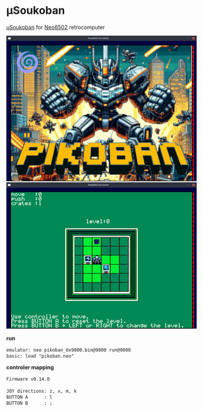# µSoukoban
[µSoukoban](https://www.onlinespiele-sammlung.de/sokoban/sokobangames/robsy/) for [Neo6502](https://www.neo6502.com/) retrocomputer

![](gfx/emulator_title.png)
![](gfx/emulator_ingame.png)

__run__
```
emulator: neo pikoban_0x9000.bin@9000 run@9000
basic: load "pikoban.neo"
```
__controler mapping__
```
Firmware v0.14.0

JOY directions: z, x, m, k
BUTTON A      : l
BUTTON B      : ;
```

